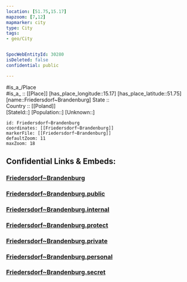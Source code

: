 ```yaml
---
location: [51.75,15.17] 
mapzoom: [7,12] 
mapmarker: city 
type: City
tags:
- geo/City


SpocWebEntityId: 30280
isDeleted: false
confidential: public

---
```

#is_a_/Place  
#is_a_ :: [[Place]] 
[has_place_longitude::15.17] 
[has_place_latitude::51.75] 
[name::Friedersdorf~Brandenburg] 
State ::  
Country :: [[Poland]]  
[StateId::] 
[Population::] 
[Unknown::] 


```leaflet
id: Friedersdorf~Brandenburg
coordinates: [[Friedersdorf~Brandenburg]] 
markerFile: [[Friedersdorf~Brandenburg]] 
defaultZoom: 11 
maxZoom: 18
```


## Confidential Links & Embeds: 

### [Friedersdorf~Brandenburg](/_Standards/Earth/Continent/Europe/Europe~East/Poland/Provinces~Poland/Lubusz/City/Friedersdorf~Brandenburg.md) 

### [Friedersdorf~Brandenburg.public](/_public/Earth/Continent/Europe/Europe~East/Poland/Provinces~Poland/Lubusz/City/Friedersdorf~Brandenburg.public.md) 

### [Friedersdorf~Brandenburg.internal](/_internal/Earth/Continent/Europe/Europe~East/Poland/Provinces~Poland/Lubusz/City/Friedersdorf~Brandenburg.internal.md) 

### [Friedersdorf~Brandenburg.protect](/_protect/Earth/Continent/Europe/Europe~East/Poland/Provinces~Poland/Lubusz/City/Friedersdorf~Brandenburg.protect.md) 

### [Friedersdorf~Brandenburg.private](/_private/Earth/Continent/Europe/Europe~East/Poland/Provinces~Poland/Lubusz/City/Friedersdorf~Brandenburg.private.md) 

### [Friedersdorf~Brandenburg.personal](/_personal/Earth/Continent/Europe/Europe~East/Poland/Provinces~Poland/Lubusz/City/Friedersdorf~Brandenburg.personal.md) 

### [Friedersdorf~Brandenburg.secret](/_secret/Earth/Continent/Europe/Europe~East/Poland/Provinces~Poland/Lubusz/City/Friedersdorf~Brandenburg.secret.md)

